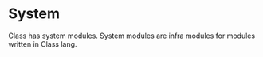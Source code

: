# System

Class has system modules. System modules are infra modules for modules written in Class lang.